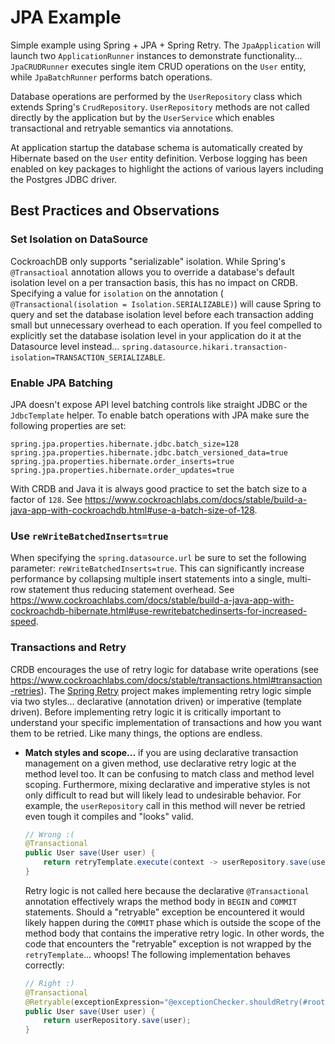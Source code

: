 # JPA Example
Simple example using Spring + JPA + Spring Retry.  The `JpaApplication` will launch two `ApplicationRunner` instances to demonstrate functionality... `JpaCRUDRunner` executes single item CRUD operations on the `User` entity, while `JpaBatchRunner` performs batch operations.

Database operations are performed by the `UserRepository` class which extends Spring's `CrudRepository`.  `UserRepository` methods are not called directly by the application but by the `UserService` which enables transactional and retryable semantics via annotations.

At application startup the database schema is automatically created by Hibernate based on the `User` entity definition.  Verbose logging has been enabled on key packages to highlight the actions of various layers including the Postgres JDBC driver.

## Best Practices and Observations

### Set Isolation on DataSource
CockroachDB only supports "serializable" isolation.  While Spring's `@Transactioal` annotation allows you to override a database's default isolation level on a per transaction basis, this has no impact on CRDB.  Specifying a value for `isolation` on the annotation (` @Transactional(isolation = Isolation.SERIALIZABLE)`) will cause Spring to query and set the database isolation level before each transaction adding small but unnecessary overhead to each operation.  If you feel compelled to explicitly set the database isolation level in your application do it at the Datasource level instead... `spring.datasource.hikari.transaction-isolation=TRANSACTION_SERIALIZABLE`.

### Enable JPA Batching
JPA doesn't expose API level batching controls like straight JDBC or the `JdbcTemplate` helper.  To enable batch operations with JPA make sure the following properties are set:

```properties
spring.jpa.properties.hibernate.jdbc.batch_size=128
spring.jpa.properties.hibernate.jdbc.batch_versioned_data=true
spring.jpa.properties.hibernate.order_inserts=true
spring.jpa.properties.hibernate.order_updates=true
```

With CRDB and Java it is always good practice to set the batch size to a factor of `128`.  See https://www.cockroachlabs.com/docs/stable/build-a-java-app-with-cockroachdb.html#use-a-batch-size-of-128.

### Use `reWriteBatchedInserts=true`
When specifying the `spring.datasource.url` be sure to set the following parameter:  `reWriteBatchedInserts=true`.  This can significantly increase performance by collapsing multiple insert statements into a single, multi-row statement thus reducing statement overhead. See https://www.cockroachlabs.com/docs/stable/build-a-java-app-with-cockroachdb-hibernate.html#use-rewritebatchedinserts-for-increased-speed.

### Transactions and Retry
CRDB encourages the use of retry logic for database write operations (see https://www.cockroachlabs.com/docs/stable/transactions.html#transaction-retries).  The [Spring Retry](https://github.com/spring-projects/spring-retry) project makes implementing retry logic simple via two styles... declarative (annotation driven) or imperative (template driven).  Before implementing retry logic it is critically important to understand your specific implementation of transactions and how you want them to be retried.  Like many things, the options are endless.

* __Match styles and scope...__ if you are using declarative transaction management on a given method, use declarative retry logic at the method level too.  It can be confusing to match class and method level scoping.  Furthermore, mixing declarative and imperative styles is not only difficult to read but will likely lead to undesirable behavior.  For example, the `userRepository` call in this method will never be retried even tough it compiles and "looks" valid.

    ```java
    // Wrong :(
    @Transactional
    public User save(User user) {
        return retryTemplate.execute(context -> userRepository.save(user));
    }
    ``` 
  Retry logic is not called here because the declarative `@Transactional` annotation effectively wraps the method body in `BEGIN` and `COMMIT` statements.  Should a "retryable" exception be encountered it would likely happen during the `COMMIT` phase which is outside the scope of the method body that contains the imperative retry logic.  In other words, the code that encounters the "retryable" exception is not wrapped by the `retryTemplate`... whoops!  The following implementation behaves correctly:
  
  ```java
  // Right :)
  @Transactional
  @Retryable(exceptionExpression="@exceptionChecker.shouldRetry(#root)")
  public User save(User user) {
      return userRepository.save(user);
  }
  ```
   


